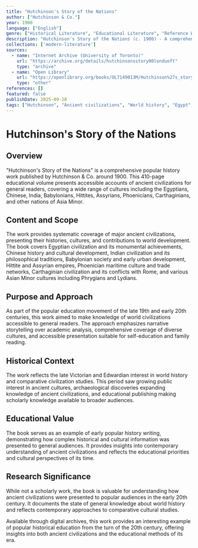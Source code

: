 ```yaml
---
title: "Hutchinson's Story of the Nations"
author: ["Hutchinson & Co."]
year: 1900
language: ["English"]
genre: ["Historical Literature", "Educational Literature", "Reference Work"]
description: "Hutchinson's Story of the Nations (c. 1900) - A comprehensive popular history covering ancient civilizations including the Egyptians, Chinese, India, Babylonians, Hittites, Assyrians, Phoenicians, Carthaginians, and other Asian nations. This educational work presents accessible accounts of world civilizations for general readers."
collections: ['modern-literature']
sources:
  - name: "Internet Archive (University of Toronto)"
    url: "https://archive.org/details/hutchinsonsstory00londuoft"
    type: "archive"
  - name: "Open Library"
    url: "https://openlibrary.org/books/OL7149013M/Hutchinson%27s_story_of_the_nations"
    type: "other"
references: []
featured: false
publishDate: 2025-09-28
tags: ["Hutchinson", "Ancient civilizations", "World history", "Egypt", "China", "India", "Babylon", "Assyria", "Phoenicia", "Educational literature", "Popular history", "Ancient nations", "Historical survey"]
---
```


# Hutchinson's Story of the Nations

## Overview

"Hutchinson's Story of the Nations" is a comprehensive popular history work published by Hutchinson & Co. around 1900. This 410-page educational volume presents accessible accounts of ancient civilizations for general readers, covering a wide range of cultures including the Egyptians, Chinese, India, Babylonians, Hittites, Assyrians, Phoenicians, Carthaginians, and other nations of Asia Minor.

## Content and Scope

The work provides systematic coverage of major ancient civilizations, presenting their histories, cultures, and contributions to world development. The book covers Egyptian civilization and its monumental achievements, Chinese history and cultural development, Indian civilization and its philosophical traditions, Babylonian society and early urban development, Hittite and Assyrian empires, Phoenician maritime culture and trade networks, Carthaginian civilization and its conflicts with Rome, and various Asian Minor cultures including Phrygians and Lydians.

## Purpose and Approach

As part of the popular education movement of the late 19th and early 20th centuries, this work aimed to make knowledge of world civilizations accessible to general readers. The approach emphasizes narrative storytelling over academic analysis, comprehensive coverage of diverse cultures, and accessible presentation suitable for self-education and family reading.

## Historical Context

The work reflects the late Victorian and Edwardian interest in world history and comparative civilization studies. This period saw growing public interest in ancient cultures, archaeological discoveries expanding knowledge of ancient civilizations, and educational publishing making scholarly knowledge available to broader audiences.

## Educational Value

The book serves as an example of early popular history writing, demonstrating how complex historical and cultural information was presented to general audiences. It provides insights into contemporary understanding of ancient civilizations and reflects the educational priorities and cultural perspectives of its time.

## Research Significance

While not a scholarly work, the book is valuable for understanding how ancient civilizations were presented to popular audiences in the early 20th century. It documents the state of general knowledge about world history and reflects contemporary approaches to comparative cultural studies.

Available through digital archives, this work provides an interesting example of popular historical education from the turn of the 20th century, offering insights into both ancient civilizations and the educational methods of its era.